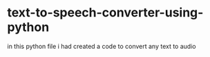 # text-to-speech-converter-using-python
in this python file i had created a code to convert any text to audio

